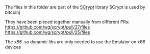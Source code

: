 The files in this folder are part of the [SCrypt](https://github.com/wg/scrypt) library
SCrypt is used by bitcoinj

They have been pieced together manually from different PRs:
https://github.com/wg/scrypt/pull/27/files
https://github.com/wg/scrypt/pull/25/files

The x86 .so dynamic libs are only needed to use the Emulator on x86 devices
